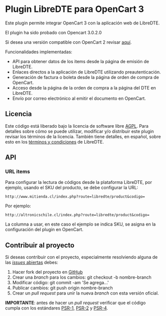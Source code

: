 Plugin LibreDTE para OpenCart 3
===============================

Este plugin permite integrar OpenCart 3 con la aplicación web de LibreDTE.

El plugin ha sido probado con Opencart 3.0.2.0

Si desea una versión compatible con OpenCart 2 revisar [aquí](https://github.com/LibreDTE/libredte-plugin-opencart/releases/tag/v2.0.0-alpha).

Funcionalidades implementadas:

- API para obtener datos de los items desde la página de emisión de LibreDTE.
- Enlaces directos a la aplicación de LibreDTE utilizando preautenticación.
- Generación de factura o boleta desde la página de orden de compra de OpenCart.
- Acceso desde la página de la orden de compra a la página del DTE en LibreDTE.
- Envío por correo electrónico al emitir el documento en OpenCart.

Licencia
--------

Este código está liberado bajo la licencia de software libre [AGPL](http://www.gnu.org/licenses/agpl-3.0.en.html).
Para detalles sobre cómo se puede utilizar, modificar y/o distribuir este plugin revisar los términos de la licencia.
También tiene detalles, en español, sobre esto en los [términos y condiciones](https://wiki.libredte.cl/doku.php/terminos) de LibreDTE.

API
---

### URL items

Para configurar la lectura de códigos desde la plataforma LibreDTE, por ejemplo, usando el SKU del producto, se debe configurar la URL:

    http://www.mitienda.cl/index.php?route=libredte/product&codigo=

Por ejemplo:

    http://altronicschile.cl/index.php?route=libredte/product&codigo=

La columna a usar, en este caso el ejemplo se indica SKU, se asigna en la configuración del plugin en OpenCart.

Contribuir al proyecto
----------------------

Si deseas contribuir con el proyecto, especialmente resolviendo alguna de las
[*issues* abiertas](https://github.com/LibreDTE/libredte-plugin-opencart/issues) debes:

1. Hacer fork del proyecto en [GitHub](https://github.com/LibreDTE/libredte-plugin-opencart)
2. Crear una *branch* para los cambios: git checkout -b nombre-branch
3. Modificar código: git commit -am 'Se agrega...'
4. Publicar cambios: git push origin nombre-branch
5. Crear un *pull request* para unir la nueva *branch* con esta versión oficial.

**IMPORTANTE**: antes de hacer un *pull request* verificar que el código
cumpla con los estándares [PSR-1](http://www.php-fig.org/psr/psr-1),
[PSR-2](http://www.php-fig.org/psr/psr-2) y
[PSR-4](http://www.php-fig.org/psr/psr-4).
